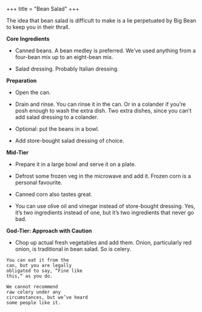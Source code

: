 +++
title = "Bean Salad"
+++

The idea that bean salad is difficult to make is a lie perpetuated by Big Bean
to keep you in their thrall.

**Core Ingredients**
- Canned beans. A bean medley is preferred. We’ve used anything from a
four-bean mix up to an eight-bean mix.

- Salad dressing. Probably Italian dressing.

**Preparation**
- Open the can.

- Drain and rinse. You can rinse it in the can. Or in a colander if you’re
posh enough to wash the extra dish. Two extra dishes, since you can’t
add salad dressing to a colander.

- Optional: put the beans in a bowl.

- Add store-bought salad dressing of choice.

**Mid-Tier**
- Prepare it in a large bowl and serve it on a plate.

- Defrost some frozen veg in the microwave and add it. Frozen corn is a
personal favourite.

- Canned corn also tastes great.

- You can use olive oil and vinegar instead of store-bought dressing. Yes,
it’s two ingredients instead of one, but it’s two ingredients that never go
bad.

**God-Tier: Approach with Caution**
- Chop up actual fresh vegetables and add
them. Onion, particularly red onion, is
traditional in bean salad. So is celery.

```
You can eat it from the
can, but you are legally
obligated to say, “Fine like
this,“ as you do.
```
```
We cannot recommend
raw celery under any
circumstances, but we’ve heard
some people like it.
```